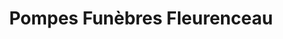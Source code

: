 ---
title: "Pompes Funèbres Fleurenceau"
url: /chateauneuf-sur-charente/pompes-funebres-fleurenceau/
shop: Bestattungen
---